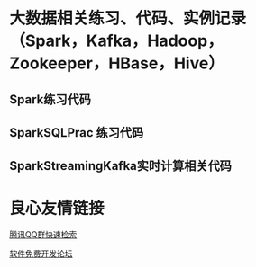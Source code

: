 # 大数据相关练习、代码、实例记录（Spark，Kafka，Hadoop，Zookeeper，HBase，Hive）

## Spark练习代码

## SparkSQLPrac 练习代码

## SparkStreamingKafka实时计算相关代码




 # 良心友情链接

[腾讯QQ群快速检索](http://u.720life.cn/s/8cf73f7c)

[软件免费开发论坛](http://u.720life.cn/s/bbb01dc0)